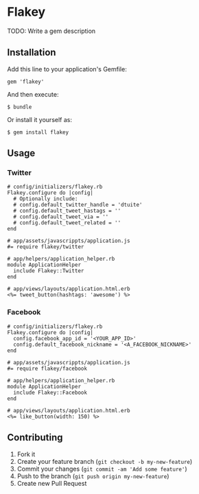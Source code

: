# Flakey

TODO: Write a gem description

## Installation

Add this line to your application's Gemfile:

    gem 'flakey'

And then execute:

    $ bundle

Or install it yourself as:

    $ gem install flakey

## Usage

### Twitter

    # config/initializers/flakey.rb
    Flakey.configure do |config|
      # Optionally include:
      # config.default_twitter_handle = 'dtuite'
      # config.default_tweet_hastags = ''
      # config.default_tweet_via = ''
      # config.default_tweet_related = ''
    end

    # app/assets/javascrippts/application.js
    #= require flakey/twitter

    # app/helpers/application_helper.rb
    module ApplicationHelper
      include Flakey::Twitter
    end

    # app/views/layouts/application.html.erb
    <%= tweet_button(hashtags: 'awesome') %>

### Facebook

    # config/initializers/flakey.rb
    Flakey.configure do |config|
      config.facebook_app_id = '<YOUR_APP_ID>'
      config.default_facebook_nickname = '<A_FACEBOOK_NICKNAME>'
    end

    # app/assets/javascrippts/application.js
    #= require flakey/facebook

    # app/helpers/application_helper.rb
    module ApplicationHelper
      include Flakey::Facebook
    end

    # app/views/layouts/application.html.erb
    <%= like_button(width: 150) %>

## Contributing

1. Fork it
2. Create your feature branch (`git checkout -b my-new-feature`)
3. Commit your changes (`git commit -am 'Add some feature'`)
4. Push to the branch (`git push origin my-new-feature`)
5. Create new Pull Request
